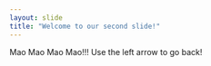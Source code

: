 ```yaml
---
layout: slide
title: "Welcome to our second slide!"
---
```

Mao Mao Mao Mao!!!
Use the left arrow to go back!
